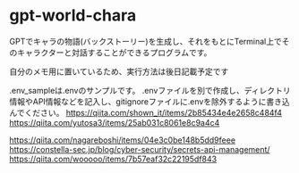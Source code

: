 # gpt-world-chara
GPTでキャラの物語(バックストーリー)を生成し、それをもとにTerminal上でそのキャラクターと対話することができるプログラムです。

自分のメモ用に置いているため、実行方法は後日記載予定です

.env_sampleは.envのサンプルです。
.envファイルを別で作成し、ディレクトリ情報やAPI情報などを記入し、gitignoreファイルに.envを除外するように書き込んでください。
https://qiita.com/shown_it/items/2b85434e4e2658c484f4
https://qiita.com/yutosa3/items/25ab031c8061e8c9a4c4

https://qiita.com/nagareboshi/items/04e3c0be148b5dd9feee
https://constella-sec.jp/blog/cyber-security/secrets-api-management/
https://qiita.com/wooooo/items/7b57eaf32c22195df843
